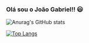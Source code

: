 ### Olá sou o João Gabriel!! 😃

![Anurag's GitHub stats](https://github-readme-stats.vercel.app/api?username=jgmouradev&show_icons=true&theme=)

[![Top Langs](https://github-readme-stats.vercel.app/api/top-langs/?username=jgmouradev&layout=compact)](https://github.com/jgmouradev/github-readme-stats)
<!--
**jgmouradev/jgmouradev** is a ✨ _special_ ✨ repository because its `README.md` (this file) appears on your GitHub profile.

Here are some ideas to get you started:

- 🔭 I’m currently working on ...
- 🌱 I’m currently learning ...
- 👯 I’m looking to collaborate on ...
- 🤔 I’m looking for help with ...
- 💬 Ask me about ...
- 📫 How to reach me: ...
- 😄 Pronouns: ...
- ⚡ Fun fact: ...
-->
